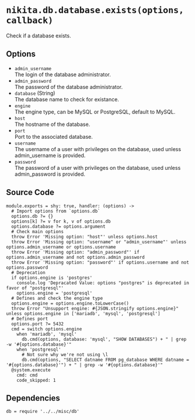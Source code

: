 
# `nikita.db.database.exists(options, callback)`

Check if a database exists.

## Options

* `admin_username`   
  The login of the database administrator.   
* `admin_password`   
  The password of the database administrator.   
* `database` (String)   
  The database name to check for existance.   
* `engine`   
  The engine type, can be MySQL or PostgreSQL, default to MySQL.   
* `host`   
  The hostname of the database.   
* `port`   
  Port to the associated database.   
* `username`   
  The username of a user with privileges on the database, used unless admin_username is provided.   
* `password`   
  The password of a user with privileges on the database, used unless admin_password is provided.   

## Source Code

    module.exports = shy: true, handler: (options) ->
      # Import options from `options.db`
      options.db ?= {}
      options[k] ?= v for k, v of options.db
      options.database ?= options.argument
      # Check main options
      throw Error 'Missing option: "host"' unless options.host
      throw Error 'Missing option: "username" or "admin_username"' unless options.admin_username or options.username
      throw Error 'Missing option: "admin_password"' if options.admin_username and not options.admin_password
      throw Error 'Missing option: "password"' if options.username and not options.password
      # Deprecation
      if options.engine is 'postgres'
        console.log 'Depracated Value: options "postgres" is deprecated in favor of "postgresql"'
        options.engine = 'postgresql'
      # Defines and check the engine type
      options.engine = options.engine.toLowerCase()
      throw Error "Unsupport engine: #{JSON.stringify options.engine}" unless options.engine in ['mariadb', 'mysql', 'postgresql']
      # Defines port
      options.port ?= 5432
      cmd = switch options.engine
        when 'mariadb', 'mysql'
          db.cmd(options, database: 'mysql', "SHOW DATABASES") + " | grep -w '#{options.database}'"
        when 'postgresql'
          # Not sure why we're not using \l
          db.cmd(options, "SELECT datname FROM pg_database WHERE datname = '#{options.database}'") + " | grep -w '#{options.database}'"
      @system.execute
        cmd: cmd
        code_skipped: 1

## Dependencies

    db = require '../../misc/db'

